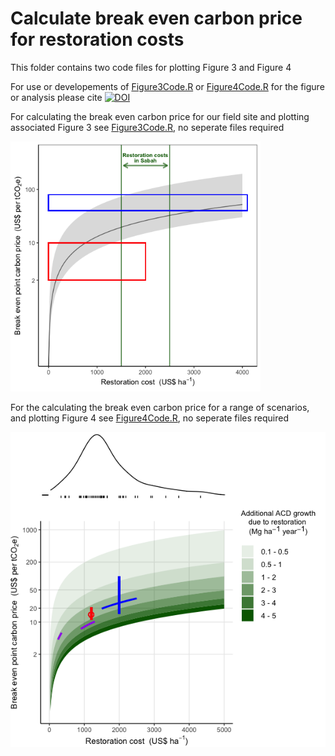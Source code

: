 # Calculate break even carbon price for restoration costs
This folder contains two code files for plotting Figure 3 and Figure 4

For use or developements of [Figure3Code.R](https://raw.githubusercontent.com/PhilipsonChristopher/CarbonRecovery/master/CarbonPrice/Figure3Code.R) or [Figure4Code.R](https://raw.githubusercontent.com/PhilipsonChristopher/CarbonRecovery/master/CarbonPrice/Figure4Code.R) for the figure or analysis please cite [![DOI](https://zenodo.org/badge/266838510.svg)](https://zenodo.org/badge/latestdoi/266838510)

For  calculating the break even carbon price for our field site and plotting associated Figure 3 see [Figure3Code.R](https://raw.githubusercontent.com/PhilipsonChristopher/CarbonRecovery/master/CarbonPrice/Figure3Code.R), no seperate files required

<img src="https://raw.githubusercontent.com/PhilipsonChristopher/CarbonRecovery/master/CarbonPrice/Fig3.png" width="400" height="400">


For the calculating the break even carbon price for a range of scenarios, and plotting Figure 4 see [Figure4Code.R](https://raw.githubusercontent.com/PhilipsonChristopher/CarbonRecovery/master/CarbonPrice/Figure4Code.R), no seperate files required

![Fig 4](https://raw.githubusercontent.com/PhilipsonChristopher/CarbonRecovery/master/CarbonPrice/Fig4.png)

